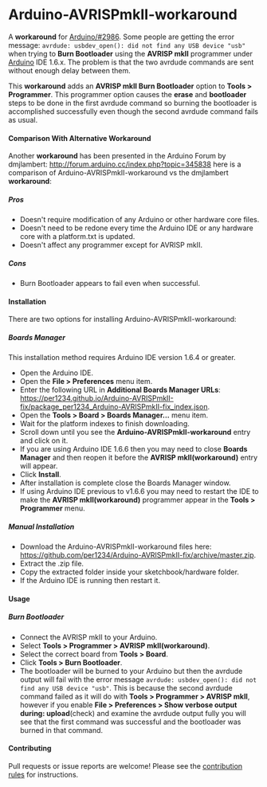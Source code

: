 Arduino-AVRISPmkII-workaround
==========

A **workaround** for [Arduino/#2986](https://github.com/arduino/Arduino/issues/2986). Some people are getting the error message: `avrdude: usbdev_open(): did not find any USB device "usb"` when trying to **Burn Bootloader** using the **AVRISP mkII** programmer under [Arduino](http://arduino.cc) IDE 1.6.x. The problem is that the two avrdude commands are sent without enough delay between them.

This **workaround** adds an **AVRISP mkII Burn Bootloader** option to **Tools > Programmer**. This programmer option causes the **erase** and **bootloader** steps to be done in the first avrdude command so burning the bootloader is accomplished successfully even though the second avrdude command fails as usual.

#### Comparison With Alternative **Workaround**
Another **workaround** has been presented in the Arduino Forum by dmjlambert: http://forum.arduino.cc/index.php?topic=345838 here is a comparison of Arduino-AVRISPmkII-workaround vs the dmjlambert **workaround**:
##### Pros
- Doesn't require modification of any Arduino or other hardware core files.
- Doesn't need to be redone every time the Arduino IDE or any hardware core with a platform.txt is updated.
- Doesn't affect any programmer except for AVRISP mkII.

##### Cons
- Burn Bootloader appears to fail even when successful.


#### Installation
There are two options for installing Arduino-AVRISPmkII-workaround:
##### Boards Manager
This installation method requires Arduino IDE version 1.6.4 or greater.
- Open the Arduino IDE.
- Open the **File > Preferences** menu item.
- Enter the following URL in **Additional Boards Manager URLs**: https://per1234.github.io/Arduino-AVRISPmkII-fix/package_per1234_Arduino-AVRISPmkII-fix_index.json.
- Open the **Tools > Board > Boards Manager...** menu item.
- Wait for the platform indexes to finish downloading.
- Scroll down until you see the **Arduino-AVRISPmkII-workaround** entry and click on it.
- If you are using Arduino IDE 1.6.6 then you may need to close **Boards Manager** and then reopen it before the **AVRISP mkII(workaround)** entry will appear.
- Click **Install**.
- After installation is complete close the Boards Manager window.
- If using Arduino IDE previous to v1.6.6 you may need to restart the IDE to make the **AVRISP mkII(workaround)** programmer appear in the **Tools > Programmer** menu.

##### Manual Installation
- Download the Arduino-AVRISPmkII-workaround files here: https://github.com/per1234/Arduino-AVRISPmkII-fix/archive/master.zip.
- Extract the .zip file.
- Copy the extracted folder inside your sketchbook/hardware folder.
- If the Arduino IDE is running then restart it.


#### Usage
##### Burn Bootloader
- Connect the AVRISP mkII to your Arduino.
- Select **Tools > Programmer > AVRISP mkII(workaround)**.
- Select the correct board from **Tools > Board**.
- Click **Tools > Burn Bootloader**.
- The bootloader will be burned to your Arduino but then the avrdude output will fail with the error message `avrdude: usbdev_open(): did not find any USB device "usb"`. This is because the second avrdude command failed as it will do with **Tools > Programmer > AVRISP mkII**, however if you enable **File > Preferences > Show verbose output during: upload**(check) and examine the avrdude output fully you will see that the first command was successful and the bootloader was burned in that command.


#### Contributing
Pull requests or issue reports are welcome! Please see the [contribution rules](https://github.com/per1234/Arduino-AVRISPmkII-fix/blob/master/CONTRIBUTING.md) for instructions.
